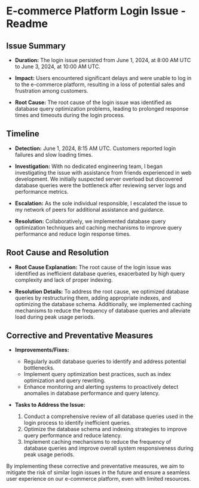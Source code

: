 
# E-commerce Platform Login Issue - Readme

## Issue Summary

- **Duration:** The login issue persisted from June 1, 2024, at 8:00 AM UTC to June 3, 2024, at 10:00 AM UTC.
  
- **Impact:** Users encountered significant delays and were unable to log in to the e-commerce platform, resulting in a loss of potential sales and frustration among customers.

- **Root Cause:** The root cause of the login issue was identified as database query optimization problems, leading to prolonged response times and timeouts during the login process.

## Timeline

- **Detection:** June 1, 2024, 8:15 AM UTC. Customers reported login failures and slow loading times.
  
- **Investigation:** With no dedicated engineering team, I began investigating the issue with assistance from friends experienced in web development. We initially suspected server overload but discovered database queries were the bottleneck after reviewing server logs and performance metrics.
  
- **Escalation:** As the sole individual responsible, I escalated the issue to my network of peers for additional assistance and guidance.
  
- **Resolution:** Collaboratively, we implemented database query optimization techniques and caching mechanisms to improve query performance and reduce login response times.

## Root Cause and Resolution

- **Root Cause Explanation:** The root cause of the login issue was identified as inefficient database queries, exacerbated by high query complexity and lack of proper indexing.
  
- **Resolution Details:** To address the root cause, we optimized database queries by restructuring them, adding appropriate indexes, and optimizing the database schema. Additionally, we implemented caching mechanisms to reduce the frequency of database queries and alleviate load during peak usage periods.

## Corrective and Preventative Measures

- **Improvements/Fixes:**
  - Regularly audit database queries to identify and address potential bottlenecks.
  - Implement query optimization best practices, such as index optimization and query rewriting.
  - Enhance monitoring and alerting systems to proactively detect anomalies in database performance and query latency.

- **Tasks to Address the Issue:**
  1. Conduct a comprehensive review of all database queries used in the login process to identify inefficient queries.
  2. Optimize the database schema and indexing strategies to improve query performance and reduce latency.
  3. Implement caching mechanisms to reduce the frequency of database queries and improve overall system responsiveness during peak usage periods.

By implementing these corrective and preventative measures, we aim to mitigate the risk of similar login issues in the future and ensure a seamless user experience on our e-commerce platform, even with limited resources.
